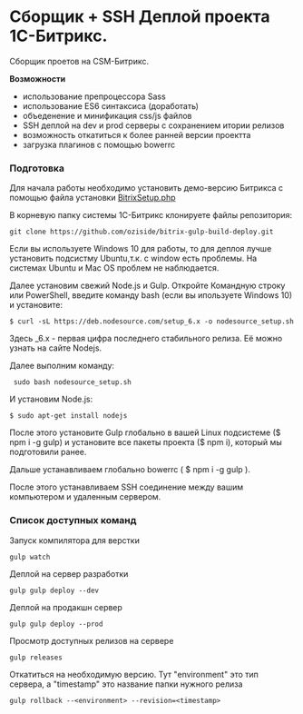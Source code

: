 # Сборщик + SSH Деплой проекта 1C-Битрикс. 

Сборщик проетов на CSM-Битрикс.

**Возможности**

- использование препроцессора Sass
- использование ES6 синтаксиса (доработать)
- объеденение и минификация css/js файлов
- SSH деплой на dev и prod серверы с сохранением итории релизов
- возможность откатиться к более ранней версии проектта
- загрузка плагинов с помощью bowerrc


### Подготовка

Для начала работы необходимо установить демо-версию Битрикса с помощью файла установки <a href="http://www.1c-bitrix.ru/download/scripts/bitrixsetup.php">BitrixSetup.php</a>

В корневую папку системы 1С-Битрикс клонируете файлы репозитория:
```
git clone https://github.com/oziside/bitrix-gulp-build-deploy.git
```
Если вы используете Windows 10 для работы, то для деплоя лучше установить подсистму Ubuntu,т.к. с window есть проблемы. На системах Ubuntu и Mac OS проблем не наблюдается.

Далее установим свежий Node.js и Gulp. Откройте Командную строку или PowerShell, введите команду bash (если вы ипользуете Windows 10) и установите:

```
$ curl -sL https://deb.nodesource.com/setup_6.x -o nodesource_setup.sh
```
Здесь _6.x - первая цифра последнего стабильного релиза. Её можно узнать на сайте Nodejs.

Далее выполним команду:

```
 sudo bash nodesource_setup.sh
```
И установим Node.js:

```
$ sudo apt-get install nodejs
```
После этого установите Gulp глобально в вашей Linux подсистеме ($ npm i -g gulp) и установите все пакеты проекта ($ npm i), который мы подготовили ранее.

Дальше устанавливаем глобально bowerrc ( $ npm i -g gulp ).

После этого устанавливаем SSH соединение между вашим компьютером и удаленным сервером.


### Список доступных команд

Запуск компилятора для верстки 

```
gulp watch
```
Деплой на сервер разработки 

```
gulp gulp deploy --dev
```

Деплой на продакшн сервер 

```
gulp gulp deploy --prod
```
Просмотр доступных релизов на сервере

```
gulp releases
```

Откатиться на необходимую версию. Тут "environment" это тип сервера, а "timestamp" это название папки нужного релиза
```
gulp rollback --<environment> --revision=<timestamp> 
```

